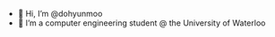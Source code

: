 - 👋 Hi, I’m @dohyunmoo
- 👀 I’m a computer engineering student @ the University of Waterloo 

<!---
dohyunmoo/dohyunmoo is a ✨ special ✨ repository because its `README.md` (this file) appears on your GitHub profile.
You can click the Preview link to take a look at your changes.
--->
